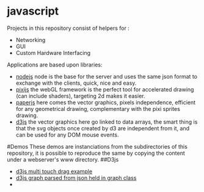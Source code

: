 # javascript
Projects in this repository consist of helpers for :
- Networking
- GUI
- Custom Hardware Interfacing

Applications are based upon libraries:
- [nodejs](https://nodejs.org/en/)
node is the base for the server and uses the same json format to exchange with the clients, quick, nice and easy.
- [pixijs](http://www.pixijs.com/)
the webGL framework is the perfect tool for accelerated drawing (can include shaders), targeting 2d makes it easier.
- [paperjs](http://paperjs.org/)
here comes the vector graphics, pixels independence, efficient for any geometrical drawing, complementary with the pixi sprites drawing.
- [d3js](https://d3js.org/)
the vector graphics here go linked to data arrays, the smart thing is that the svg objects once created by d3 are independent from it, and can be used for any DOM mouse events.

#Demos
These demos are instanciations from the subdirectories of this repository, it is possible to reproduce the same by copying the content under a webserver's www directory.
##D3js
- [d3js multi touch drag example](http://homesmartmesh.com/d3/dragmulti/)
- [d3js graph parsed from json held in graph class](http://homesmartmesh.com/d3/graph/)
- 
